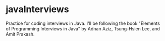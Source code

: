 # javaInterviews
Practice for coding interviews in Java. I'll be following the book "Elements of Programming Interviews in Java" by Adnan Aziz, Tsung-Hsien Lee, and Amit Prakash.
